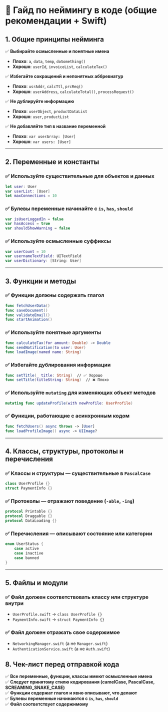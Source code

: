 # 📌 Гайд по неймингу в коде (общие рекомендации + Swift)

## 1. Общие принципы нейминга
✅ **Выбирайте осмысленные и понятные имена**
- **Плохо**: `a`, `data`, `temp`, `doSomething()`
- **Хорошо**: `userId`, `invoiceList`, `calculateTax()`

✅ **Избегайте сокращений и непонятных аббревиатур**
- **Плохо**: `usrAddr`, `calcTtl`, `prcReq()`
- **Хорошо**: `userAddress`, `calculateTotal()`, `processRequest()`

✅ **Не дублируйте информацию**
- **Плохо**: `userObject`, `productDataList`
- **Хорошо**: `user`, `productList`

✅ **Не добавляйте тип в название переменной**
- **Плохо**: `var userArray: [User]`
- **Хорошо**: `var users: [User]`

---

## 2. Переменные и константы
### ✅ Используйте существительные для объектов и данных
```swift
let user: User
var userList: [User]
let maxConnections = 10
```

### ✅ Булевы переменные начинайте с `is`, `has`, `should`
```swift
var isUserLoggedIn = false
var hasAccess = true
var shouldShowWarning = false
```

### ✅ Используйте осмысленные суффиксы
```swift
var userCount = 10
var usernameTextField: UITextField
var userDictionary: [String: User]
```

---

## 3. Функции и методы
### ✅ Функции должны содержать глагол
```swift
func fetchUserData()
func saveDocument()
func validateEmail()
func startAnimation()
```

### ✅ Используйте понятные аргументы
```swift
func calculateTax(for amount: Double) -> Double
func sendNotification(to user: User)
func loadImage(named name: String)
```

### ✅ Избегайте дублирования информации
```swift
func setTitle(_ title: String)  // ✅ Хорошо
func setTitle(titleString: String)  // ❌ Плохо
```

### ✅ Используйте `mutating` для изменяющих объект методов
```swift
mutating func updateProfile(with newProfile: UserProfile)
```

### ✅ Функции, работающие с асинхронным кодом
```swift
func fetchUsers() async throws -> [User]
func loadProfileImage() async -> UIImage?
```

---

## 4. Классы, структуры, протоколы и перечисления
### ✅ Классы и структуры — существительные в `PascalCase`
```swift
class UserProfile {}
struct PaymentInfo {}
```

### ✅ Протоколы — отражают поведение (`-able`, `-ing`)
```swift
protocol Printable {}
protocol Draggable {}
protocol DataLoading {}
```

### ✅ Перечисления — описывают состояние или категории
```swift
enum UserStatus {
    case active
    case inactive
    case banned
}
```

---

## 5. Файлы и модули
### ✅ Файл должен соответствовать классу или структуре внутри
- `UserProfile.swift` → `class UserProfile {}`
- `PaymentInfo.swift` → `struct PaymentInfo {}`

### ✅ Файл должен отражать свое содержимое
- `NetworkingManager.swift` (а не `Manager.swift`)
- `AuthenticationService.swift` (а не `Auth.swift`)


## 8. Чек-лист перед отправкой кода
✅ **Все переменные, функции, классы имеют осмысленные имена**  
✅ **Следует принятому стилю кодирования (camelCase, PascalCase, SCREAMING_SNAKE_CASE)**  
✅ **Функции содержат глагол и явно описывают, что делают**  
✅ **Булевы переменные начинаются с `is`, `has`, `should`**  
✅ **Файл соответствует содержимому**  

